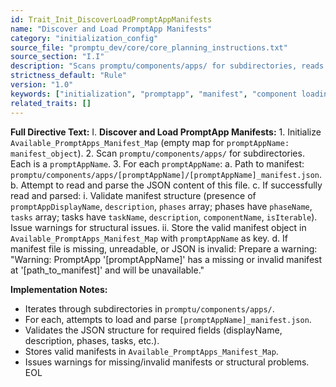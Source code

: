 ```yaml
---
id: Trait_Init_DiscoverLoadPromptAppManifests
name: "Discover and Load PromptApp Manifests"
category: "initialization_config"
source_file: "promptu_dev/core/core_planning_instructions.txt"
source_section: "I.I"
description: "Scans promptu/components/apps/ for subdirectories, reads [promptAppName]_manifest.json from each, validates structure, and stores valid manifests in Available_PromptApps_Manifest_Map."
strictness_default: "Rule"
version: "1.0"
keywords: ["initialization", "promptapp", "manifest", "component loading", "discovery", "validation"]
related_traits: []
---
```

**Full Directive Text:**
I. **Discover and Load PromptApp Manifests:**
    1.  Initialize `Available_PromptApps_Manifest_Map` (empty map for `promptAppName: manifest_object`).
    2.  Scan `promptu/components/apps/` for subdirectories. Each is a `promptAppName`.
    3.  For each `promptAppName`:
        a.  Path to manifest: `promptu/components/apps/[promptAppName]/[promptAppName]_manifest.json`.
        b.  Attempt to read and parse the JSON content of this file.
        c.  If successfully read and parsed:
            i.  Validate manifest structure (presence of `promptAppDisplayName`, `description`, `phases` array; phases have `phaseName`, `tasks` array; tasks have `taskName`, `description`, `componentName`, `isIterable`). Issue warnings for structural issues.
            ii. Store the valid manifest object in `Available_PromptApps_Manifest_Map` with `promptAppName` as key.
        d.  If manifest file is missing, unreadable, or JSON is invalid: Prepare a warning: "Warning: PromptApp '[promptAppName]' has a missing or invalid manifest at '[path_to_manifest]' and will be unavailable."

**Implementation Notes:**
- Iterates through subdirectories in `promptu/components/apps/`.
- For each, attempts to load and parse `[promptAppName]_manifest.json`.
- Validates the JSON structure for required fields (displayName, description, phases, tasks, etc.).
- Stores valid manifests in `Available_PromptApps_Manifest_Map`.
- Issues warnings for missing/invalid manifests or structural problems.
EOL
